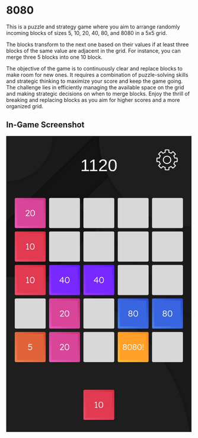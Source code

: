 # 8080

This is a puzzle and strategy game where you aim to arrange randomly incoming blocks of sizes 5, 10, 20, 40, 80, and 8080 in a 5x5 grid.

The blocks transform to the next one based on their values if at least three blocks of the same value are adjacent in the grid. For instance, you can merge three 5 blocks into one 10 block.

The objective of the game is to continuously clear and replace blocks to make room for new ones. It requires a combination of puzzle-solving skills and strategic thinking to maximize your score and keep the game going. The challenge lies in efficiently managing the available space on the grid and making strategic decisions on when to merge blocks. Enjoy the thrill of breaking and replacing blocks as you aim for higher scores and a more organized grid.

## In-Game Screenshot
<img src="Assets/1.jpg" alt="Açıklama" width="500" height="800">

